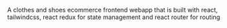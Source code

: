 A clothes and shoes ecommerce frontend webapp that is built with react, tailwindcss, react redux for state management and react router for routing
